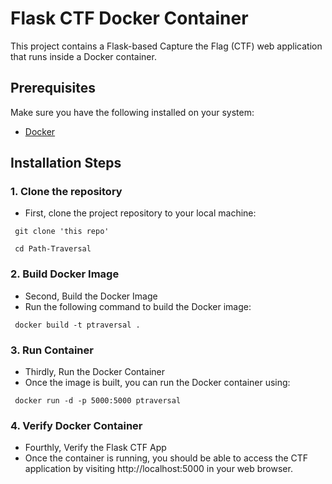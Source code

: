 # Flask CTF Docker Container

This project contains a Flask-based Capture the Flag (CTF) web application that runs inside a Docker container.

## Prerequisites

Make sure you have the following installed on your system:
- [Docker](https://docs.docker.com/get-docker/)

## Installation Steps

### 1. Clone the repository

- First, clone the project repository to your local machine:
``` shell
 git clone 'this repo'
``` 

``` shell
 cd Path-Traversal
```

### 2. Build Docker Image
- Second, Build the Docker Image
- Run the following command to build the Docker image:

```shell
 docker build -t ptraversal .
 ```

### 3. Run Container

- Thirdly, Run the Docker Container
- Once the image is built, you can run the Docker container using:
``` shell
 docker run -d -p 5000:5000 ptraversal
 ```
### 4. Verify Docker Container

- Fourthly, Verify the Flask CTF App
- Once the container is running, you should be able to access the CTF application by visiting http://localhost:5000 in your web browser.
